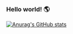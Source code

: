 ### Hello world! :earth_americas:



[![Anurag's GitHub stats](https://github-readme-stats.vercel.app/api?username=stevemr77)](https://github.com/anuraghazra/github-readme-stats)

